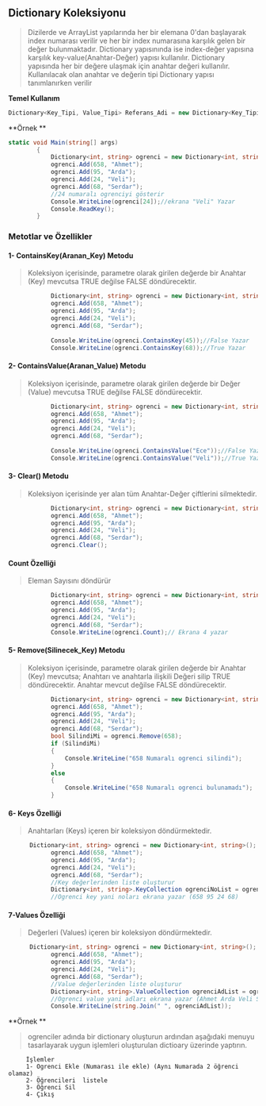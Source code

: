 ## Dictionary Koleksiyonu ##

> Dizilerde ve ArrayList yapılarında her bir elemana 0'dan başlayarak index numarası verilir ve her bir index numarasına karşılık gelen bir değer bulunmaktadır. Dictionary yapısınında ise index-değer yapısına karşılık key-value(Anahtar-Değer) yapısı kullanılır. Dictionary yapısında her bir değere ulaşmak için anahtar değeri kullanılır. Kullanılacak olan anahtar ve değerin tipi Dictionary yapısı tanımlanırken verilir

**Temel Kullanım**

```csharp
Dictionary<Key_Tipi, Value_Tipi> Referans_Adi = new Dictionary<Key_Tipi, Value_Tipi>();
```

**Örnek **
```csharp
static void Main(string[] args)
        {
            Dictionary<int, string> ogrenci = new Dictionary<int, string>();
            ogrenci.Add(658, "Ahmet");
            ogrenci.Add(95, "Arda");
            ogrenci.Add(24, "Veli");
            ogrenci.Add(68, "Serdar");
            //24 numaralı ogrenciyi gösterir
            Console.WriteLine(ogrenci[24]);//ekrana "Veli" Yazar
            Console.ReadKey();
        }
```

### Metotlar ve Özellikler ###
 #### 1- ContainsKey(Aranan_Key) Metodu ####
> Koleksiyon içerisinde, parametre olarak girilen değerde bir Anahtar (Key) mevcutsa TRUE  değilse FALSE döndürecektir.

```csharp
            Dictionary<int, string> ogrenci = new Dictionary<int, string>();
            ogrenci.Add(658, "Ahmet");
            ogrenci.Add(95, "Arda");
            ogrenci.Add(24, "Veli");
            ogrenci.Add(68, "Serdar");
         
            Console.WriteLine(ogrenci.ContainsKey(45));//False Yazar
            Console.WriteLine(ogrenci.ContainsKey(68));//True Yazar
```

#### 2- ContainsValue(Aranan_Value) Metodu ####
> Koleksiyon içerisinde, parametre olarak girilen değerde bir Değer (Value) mevcutsa TRUE  değilse FALSE döndürecektir.
 
```csharp
            Dictionary<int, string> ogrenci = new Dictionary<int, string>();
            ogrenci.Add(658, "Ahmet");
            ogrenci.Add(95, "Arda");
            ogrenci.Add(24, "Veli");
            ogrenci.Add(68, "Serdar");
         
            Console.WriteLine(ogrenci.ContainsValue("Ece"));//False Yazar
            Console.WriteLine(ogrenci.ContainsValue("Veli"));//True Yazar
```
    
#### 3- Clear() Metodu ####
> Koleksiyon içerisinde yer alan tüm Anahtar-Değer çiftlerini silmektedir.

```csharp
            Dictionary<int, string> ogrenci = new Dictionary<int, string>();
            ogrenci.Add(658, "Ahmet");
            ogrenci.Add(95, "Arda");
            ogrenci.Add(24, "Veli");
            ogrenci.Add(68, "Serdar");
            ogrenci.Clear();
```
    

#### Count Özelliği ####
> Eleman Sayısını döndürür

```csharp
            Dictionary<int, string> ogrenci = new Dictionary<int, string>();
            ogrenci.Add(658, "Ahmet");
            ogrenci.Add(95, "Arda");
            ogrenci.Add(24, "Veli");
            ogrenci.Add(68, "Serdar");
            Console.WriteLine(ogrenci.Count);// Ekrana 4 yazar
```

#### 5- Remove(Silinecek_Key) Metodu ####
> Koleksiyon içerisinde, parametre olarak girilen değerde bir Anahtar (Key) mevcutsa; Anahtarı ve anahtarla ilişkili Değeri silip TRUE döndürecektir. Anahtar mevcut değilse FALSE döndürecektir.

```csharp
            Dictionary<int, string> ogrenci = new Dictionary<int, string>();
            ogrenci.Add(658, "Ahmet");
            ogrenci.Add(95, "Arda");
            ogrenci.Add(24, "Veli");
            ogrenci.Add(68, "Serdar");
            bool SilindiMi = ogrenci.Remove(658);
            if (SilindiMi)
            {
                Console.WriteLine("658 Numaralı ogrenci silindi");
            }
            else
            {
                Console.WriteLine("658 Numaralı ogrenci bulunamadı");
            }
```

#### 6- Keys Özelliği ####
> Anahtarları (Keys) içeren bir koleksiyon döndürmektedir.

```csharp
      Dictionary<int, string> ogrenci = new Dictionary<int, string>();
            ogrenci.Add(658, "Ahmet");
            ogrenci.Add(95, "Arda");
            ogrenci.Add(24, "Veli");
            ogrenci.Add(68, "Serdar");
            //Key değerlerinden liste oluşturur
            Dictionary<int, string>.KeyCollection ogrenciNoList = ogrenci.Keys;
            //Ogrenci key yani noları ekrana yazar (658 95 24 68)   
```
#### 7-Values Özelliği ####
> Değerleri (Values) içeren bir koleksiyon döndürmektedir.

```csharp
      Dictionary<int, string> ogrenci = new Dictionary<int, string>();
            ogrenci.Add(658, "Ahmet");
            ogrenci.Add(95, "Arda");
            ogrenci.Add(24, "Veli");
            ogrenci.Add(68, "Serdar");
            //Value değerlerinden liste oluşturur
            Dictionary<int, string>.ValueCollection ogrenciAdList = ogrenci.Values;
            //Ogrenci value yani adları ekrana yazar (Ahmet Arda Veli Serdar)
            Console.WriteLine(string.Join(" ", ogrenciAdList));
```

**Örnek **

> ogrenciler adında bir dictionary oluşturun ardından aşağıdaki menuyu tasarlayarak uygun işlemleri oluşturulan dictioary üzerinde yaptırın.

         İşlemler
         1- Ogrenci Ekle (Numarası ile ekle) (Aynı Numarada 2 öğrenci olamaz)
         2- Öğrencileri  listele
         3- Öğrenci Sil
         4- Çıkış

